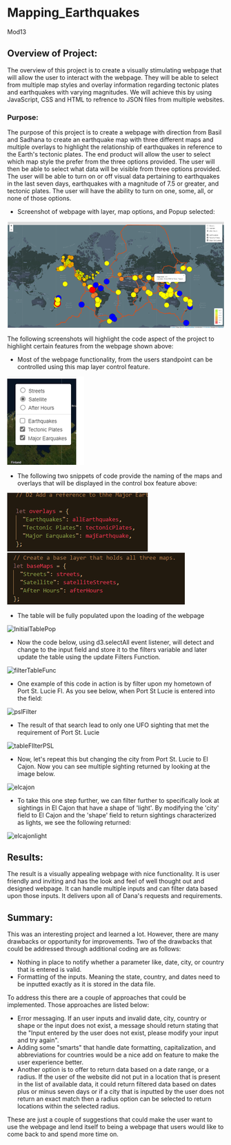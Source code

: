 # Mapping_Earthquakes
Mod13

## Overview of Project:

The overview of this project is to create a visually stimulating webpage that will allow the user to interact with the webpage.  They will be able to select from multiple map styles and overlay information regarding tectonic plates and earthquakes with varying magnitudes. We will achieve this by using JavaScript, CSS and HTML to refrence to JSON files from multiple websites.

### Purpose:
The purpose of this project is to create a webpage with direction from Basil and Sadhana to create an earthquake map with three different maps and multiple overlays to highlight the relationship of earthquakes in reference to the Earth's tectonic plates.  The end product will allow the user to select which map style the prefer from the three options provided. The user will then be able to select what data will be visible from three options provided.  The user will be able to turn on or off visual data pertaining to earthquakes in the last seven days, earthquakes with a magnitude of 7.5 or greater, and tectonic plates.  The user will have the ability to turn on one, some, all, or none of those options.

* Screenshot of webpage with layer, map options, and Popup selected:

![webpage.png](Earthquake_Challenge/resources/webpage.png)

The following screenshots will highlight the code aspect of the project to highlight certain features from the webpage shown above:

* Most of the webpage functionality, from the users standpoint can be controlled using this map layer control feature.

![MapLayerControl](Earthquake_Challenge/resources/MapLayerControl.png)

* The following two snippets of code provide the naming of the maps and overlays that will be displayed in the control box feature above:

![overlays](Earthquake_Challenge/resources/overlays.png)
![baselayer3maps](Earthquake_Challenge/resources/baselayer3maps.png)

* The table will be fully populated upon the loading of the webpage

![InitialTablePop](resources/InitialTablePop.png)

* Now the code below, using d3.selectAll event listener, will detect and change to the input field and store it to the filters variable and later update the table using the update Filters Function.

![filterTableFunc](resources/filterTableFunc.png)

* One example of this code in action is by filter upon my hometown of Port St. Lucie Fl.  As you see below, when Port St Lucie is entered into the field:

![pslFilter](resources/pslFilter.png)

* The result of that search lead to only one UFO sighting that met the requirement of Port St. Lucie

![tableFIlterPSL](resources/tableFIlterPSL.png)

* Now, let's repeat this but changing the city from Port St. Lucie to El Cajon. Now you can see multiple sighting returned by looking at the image below.

![elcajon](resources/elcajon.png)

* To take this one step further, we can filter further to specifically look at sightings in El Cajon that have a shape of 'light'.  By modifying the 'city' field to El Cajon and the 'shape' field to return sightings characterized as lights, we see the following returned:

![elcajonlight](resources/elcajonlight.png)

## Results:

The result is a visually appealing webpage with nice functionality.  It is user friendly and inviting and has the look and feel of well thought out and designed webpage.  It can handle multiple inputs and can filter data based upon those inputs.  It delivers upon all of Dana's requests and requirements.

## Summary:
This was an interesting project and learned a lot.  However, there are many drawbacks or opportunity for improvements.  Two of the drawbacks that could be addressed through additional coding are as follows:

* Nothing in place to notify whether a parameter like, date, city, or country that is entered is valid.   
* Formatting of the inputs.  Meaning the state, country, and dates need to be inputted exactly as it is stored in the data file.  

To address this there are a couple of approaches that could be implemented. Those approaches are listed below: 

* Error messaging.  If an user inputs and invalid date, city, country or shape or the input does not exist, a message should return stating that the "Input entered by the user does not exist, please modify your input and try again".  
* Adding some "smarts" that handle date formatting, capitalization, and abbreviations for countries would be a nice add on feature to make the user experience better. 
* Another option is to offer to return data based on a date range, or a radius.  If the user of the website did not put in a location that is present in the list of available data, it could return filtered data based on dates plus or minus seven days or if a city that is inputted by the user does not return an exact match then a radius option can be selected to return locations within the selected radius.

These are just a couple of suggestions that could make the user want to use the webpage and lend itself to being a webpage that users would like to come back to and spend more time on.

